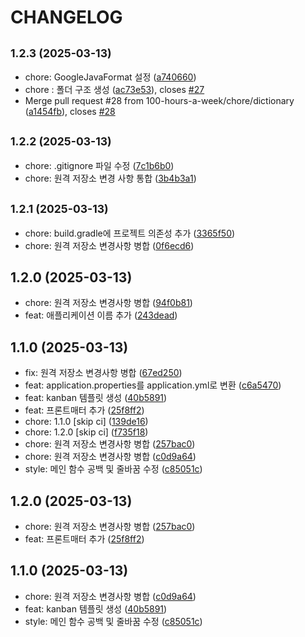 # CHANGELOG

## <small>1.2.3 (2025-03-13)</small>

* chore: GoogleJavaFormat 설정 ([a740660](https://github.com/100-hours-a-week/4-team-4dollar-matajo-be/commit/a740660))
* chore : 폴더 구조 생성 ([ac73e53](https://github.com/100-hours-a-week/4-team-4dollar-matajo-be/commit/ac73e53)), closes [#27](https://github.com/100-hours-a-week/4-team-4dollar-matajo-be/issues/27)
* Merge pull request #28 from 100-hours-a-week/chore/dictionary ([a1454fb](https://github.com/100-hours-a-week/4-team-4dollar-matajo-be/commit/a1454fb)), closes [#28](https://github.com/100-hours-a-week/4-team-4dollar-matajo-be/issues/28)

## <small>1.2.2 (2025-03-13)</small>

* chore: .gitignore 파일 수정 ([7c1b6b0](https://github.com/100-hours-a-week/4-team-4dollar-matajo-be/commit/7c1b6b0))
* chore: 원격 저장소 변경 사항 통합 ([3b4b3a1](https://github.com/100-hours-a-week/4-team-4dollar-matajo-be/commit/3b4b3a1))

## <small>1.2.1 (2025-03-13)</small>

* chore: build.gradle에 프로젝트 의존성 추가 ([3365f50](https://github.com/100-hours-a-week/4-team-4dollar-matajo-be/commit/3365f50))
* chore: 원격 저장소 변경사항 병합 ([0f6ecd6](https://github.com/100-hours-a-week/4-team-4dollar-matajo-be/commit/0f6ecd6))

## 1.2.0 (2025-03-13)

* chore: 원격 저장소 변경사항 병합 ([94f0b81](https://github.com/100-hours-a-week/4-team-4dollar-matajo-be/commit/94f0b81))
* feat: 애플리케이션 이름 추가 ([243dead](https://github.com/100-hours-a-week/4-team-4dollar-matajo-be/commit/243dead))

## 1.1.0 (2025-03-13)

* fix: 원격 저장소 변경사항 병합 ([67ed250](https://github.com/100-hours-a-week/4-team-4dollar-matajo-be/commit/67ed250))
* feat: application.properties를 application.yml로 변환 ([c6a5470](https://github.com/100-hours-a-week/4-team-4dollar-matajo-be/commit/c6a5470))
* feat: kanban 템플릿 생성 ([40b5891](https://github.com/100-hours-a-week/4-team-4dollar-matajo-be/commit/40b5891))
* feat: 프론트매터 추가 ([25f8ff2](https://github.com/100-hours-a-week/4-team-4dollar-matajo-be/commit/25f8ff2))
* chore: 1.1.0 [skip ci] ([139de16](https://github.com/100-hours-a-week/4-team-4dollar-matajo-be/commit/139de16))
* chore: 1.2.0 [skip ci] ([f735f18](https://github.com/100-hours-a-week/4-team-4dollar-matajo-be/commit/f735f18))
* chore: 원격 저장소 변경사항 병합 ([257bac0](https://github.com/100-hours-a-week/4-team-4dollar-matajo-be/commit/257bac0))
* chore: 원격 저장소 변경사항 병합 ([c0d9a64](https://github.com/100-hours-a-week/4-team-4dollar-matajo-be/commit/c0d9a64))
* style: 메인 함수 공백 및 줄바꿈 수정 ([c85051c](https://github.com/100-hours-a-week/4-team-4dollar-matajo-be/commit/c85051c))

## 1.2.0 (2025-03-13)

* chore: 원격 저장소 변경사항 병합 ([257bac0](https://github.com/100-hours-a-week/4-team-4dollar-matajo-be/commit/257bac0))
* feat: 프론트매터 추가 ([25f8ff2](https://github.com/100-hours-a-week/4-team-4dollar-matajo-be/commit/25f8ff2))

## 1.1.0 (2025-03-13)

* chore: 원격 저장소 변경사항 병합 ([c0d9a64](https://github.com/100-hours-a-week/4-team-4dollar-matajo-be/commit/c0d9a64))
* feat: kanban 템플릿 생성 ([40b5891](https://github.com/100-hours-a-week/4-team-4dollar-matajo-be/commit/40b5891))
* style: 메인 함수 공백 및 줄바꿈 수정 ([c85051c](https://github.com/100-hours-a-week/4-team-4dollar-matajo-be/commit/c85051c))
